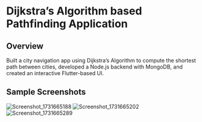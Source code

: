 # Dijkstra’s Algorithm based Pathfinding Application 

## Overview
Built a city navigation app using Dijkstra’s Algorithm to compute the shortest path between cities, developed a
Node.js backend with MongoDB, and created an interactive Flutter-based UI.

## Sample Screenshots
![Screenshot_1731665188](https://github.com/user-attachments/assets/e000ea26-dee5-4979-8c8d-5f164d16495f)
![Screenshot_1731665202](https://github.com/user-attachments/assets/e81096b1-6423-4aba-b020-5881ede93b9e)
![Screenshot_1731665289](https://github.com/user-attachments/assets/54b36b58-025b-40bd-b638-f6eca1698b95)
